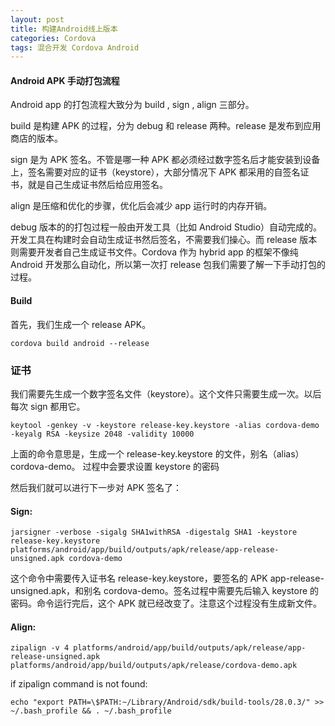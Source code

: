 ```yaml
---
layout: post
title: 构建Android线上版本
categories: Cordova
tags: 混合开发 Cordova Android
---
```


#### Android APK 手动打包流程
Android app 的打包流程大致分为 build , sign , align 三部分。

build 是构建 APK 的过程，分为 debug 和 release 两种。release 是发布到应用商店的版本。

sign 是为 APK 签名。不管是哪一种 APK 都必须经过数字签名后才能安装到设备上，签名需要对应的证书（keystore），大部分情况下 APK 都采用的自签名证书，就是自己生成证书然后给应用签名。

align 是压缩和优化的步骤，优化后会减少 app 运行时的内存开销。

debug 版本的的打包过程一般由开发工具（比如 Android Studio）自动完成的。开发工具在构建时会自动生成证书然后签名，不需要我们操心。而 release 版本则需要开发者自己生成证书文件。Cordova 作为 hybrid app 的框架不像纯 Android 开发那么自动化，所以第一次打 release 包我们需要了解一下手动打包的过程。

#### Build
首先，我们生成一个 release APK。

```cordova build android --release```

### 证书
我们需要先生成一个数字签名文件（keystore）。这个文件只需要生成一次。以后每次 sign 都用它。

```keytool -genkey -v -keystore release-key.keystore -alias cordova-demo -keyalg RSA -keysize 2048 -validity 10000```

上面的命令意思是，生成一个 release-key.keystore 的文件，别名（alias）cordova-demo。
过程中会要求设置 keystore 的密码

然后我们就可以进行下一步对 APK 签名了：

#### Sign:

```jarsigner -verbose -sigalg SHA1withRSA -digestalg SHA1 -keystore release-key.keystore platforms/android/app/build/outputs/apk/release/app-release-unsigned.apk cordova-demo```

这个命令中需要传入证书名 release-key.keystore，要签名的 APK app-release-unsigned.apk，和别名 cordova-demo。签名过程中需要先后输入 keystore 的密码。命令运行完后，这个 APK 就已经改变了。注意这个过程没有生成新文件。


#### Align:
```zipalign -v 4 platforms/android/app/build/outputs/apk/release/app-release-unsigned.apk platforms/android/app/build/outputs/apk/release/cordova-demo.apk```

if zipalign command is not found:

```echo "export PATH=\$PATH:~/Library/Android/sdk/build-tools/28.0.3/" >> ~/.bash_profile && . ~/.bash_profile```






